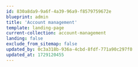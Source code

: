 ```yaml
---
id: 830a8da9-9a6f-4a39-96a9-f8579759672e
blueprint: admin
title: 'Account management'
template: landing-page
current-collection: account-management
landing: false
exclude_from_sitemap: false
updated_by: 0c3a318b-936a-4cbd-8fdf-771a90c297f0
updated_at: 1729120455
---
```

